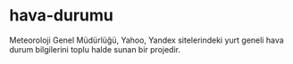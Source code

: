 # hava-durumu
Meteoroloji Genel Müdürlüğü, Yahoo, Yandex sitelerindeki yurt geneli hava durum bilgilerini toplu halde sunan bir projedir.
